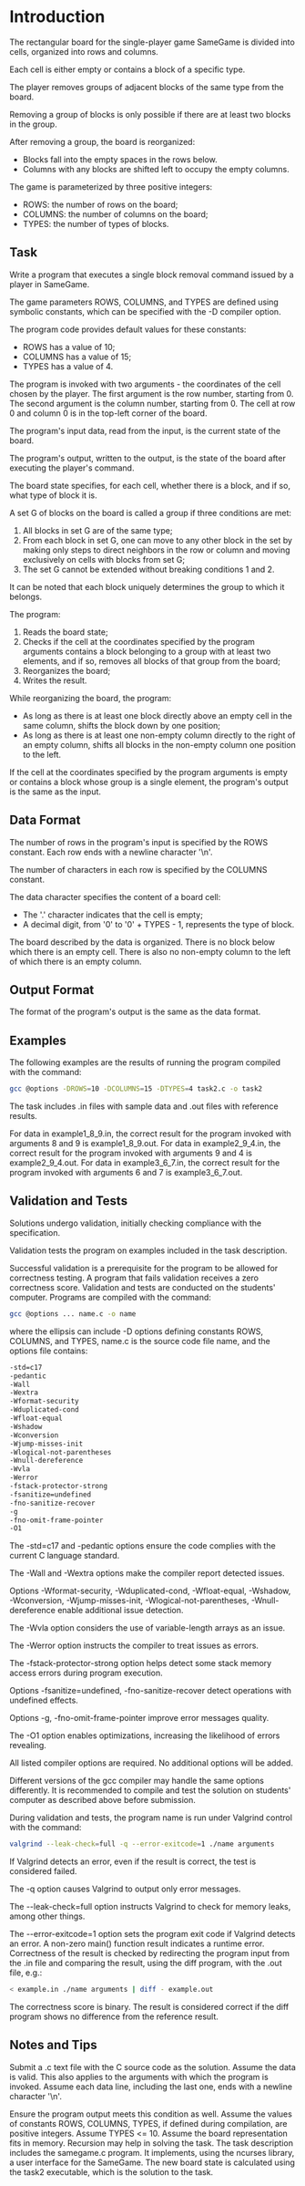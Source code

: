 # Introduction

The rectangular board for the single-player game SameGame is divided into cells, organized into rows and columns.

Each cell is either empty or contains a block of a specific type.

The player removes groups of adjacent blocks of the same type from the board.

Removing a group of blocks is only possible if there are at least two blocks in the group.

After removing a group, the board is reorganized:

- Blocks fall into the empty spaces in the rows below.
- Columns with any blocks are shifted left to occupy the empty columns.

The game is parameterized by three positive integers:

- ROWS: the number of rows on the board;
- COLUMNS: the number of columns on the board;
- TYPES: the number of types of blocks.

## Task

Write a program that executes a single block removal command issued by a player in SameGame.

The game parameters ROWS, COLUMNS, and TYPES are defined using symbolic constants, which can be specified with the -D compiler option.

The program code provides default values for these constants:

- ROWS has a value of 10;
- COLUMNS has a value of 15;
- TYPES has a value of 4.

The program is invoked with two arguments - the coordinates of the cell chosen by the player. The first argument is the row number, starting from 0. The second argument is the column number, starting from 0. The cell at row 0 and column 0 is in the top-left corner of the board.

The program's input data, read from the input, is the current state of the board.

The program's output, written to the output, is the state of the board after executing the player's command.

The board state specifies, for each cell, whether there is a block, and if so, what type of block it is.

A set G of blocks on the board is called a group if three conditions are met:

1. All blocks in set G are of the same type;
2. From each block in set G, one can move to any other block in the set by making only steps to direct neighbors in the row or column and moving exclusively on cells with blocks from set G;
3. The set G cannot be extended without breaking conditions 1 and 2.

It can be noted that each block uniquely determines the group to which it belongs.

The program:

1. Reads the board state;
2. Checks if the cell at the coordinates specified by the program arguments contains a block belonging to a group with at least two elements, and if so, removes all blocks of that group from the board;
3. Reorganizes the board;
4. Writes the result.

While reorganizing the board, the program:

- As long as there is at least one block directly above an empty cell in the same column, shifts the block down by one position;
- As long as there is at least one non-empty column directly to the right of an empty column, shifts all blocks in the non-empty column one position to the left.

If the cell at the coordinates specified by the program arguments is empty or contains a block whose group is a single element, the program's output is the same as the input.

## Data Format

The number of rows in the program's input is specified by the ROWS constant. Each row ends with a newline character '\n'.

The number of characters in each row is specified by the COLUMNS constant.

The data character specifies the content of a board cell:

- The '.' character indicates that the cell is empty;
- A decimal digit, from '0' to '0' + TYPES - 1, represents the type of block.

The board described by the data is organized. There is no block below which there is an empty cell. There is also no non-empty column to the left of which there is an empty column.

## Output Format

The format of the program's output is the same as the data format.

## Examples

The following examples are the results of running the program compiled with the command:

```sh
gcc @options -DROWS=10 -DCOLUMNS=15 -DTYPES=4 task2.c -o task2
```

The task includes .in files with sample data and .out files with reference results.

For data in example1_8_9.in, the correct result for the program invoked with arguments 8 and 9 is example1_8_9.out.
For data in example2_9_4.in, the correct result for the program invoked with arguments 9 and 4 is example2_9_4.out.
For data in example3_6_7.in, the correct result for the program invoked with arguments 6 and 7 is example3_6_7.out.

## Validation and Tests

Solutions undergo validation, initially checking compliance with the specification.

Validation tests the program on examples included in the task description.

Successful validation is a prerequisite for the program to be allowed for correctness testing. A program that fails validation receives a zero correctness score.
Validation and tests are conducted on the students' computer.
Programs are compiled with the command:

```sh
gcc @options ... name.c -o name
```

where the ellipsis can include -D options defining constants ROWS, COLUMNS, and TYPES, name.c is the source code file name, and the options file contains:

```sh
-std=c17
-pedantic
-Wall
-Wextra
-Wformat-security
-Wduplicated-cond
-Wfloat-equal
-Wshadow
-Wconversion
-Wjump-misses-init
-Wlogical-not-parentheses
-Wnull-dereference
-Wvla
-Werror
-fstack-protector-strong
-fsanitize=undefined
-fno-sanitize-recover
-g
-fno-omit-frame-pointer
-O1
```

The -std=c17 and -pedantic options ensure the code complies with the current C language standard.

The -Wall and -Wextra options make the compiler report detected issues.

Options -Wformat-security, -Wduplicated-cond, -Wfloat-equal, -Wshadow, -Wconversion, -Wjump-misses-init, -Wlogical-not-parentheses, -Wnull-dereference enable additional issue detection.

The -Wvla option considers the use of variable-length arrays as an issue.

The -Werror option instructs the compiler to treat issues as errors.

The -fstack-protector-strong option helps detect some stack memory access errors during program execution.

Options -fsanitize=undefined, -fno-sanitize-recover detect operations with undefined effects.

Options -g, -fno-omit-frame-pointer improve error messages quality.

The -O1 option enables optimizations, increasing the likelihood of errors revealing.

All listed compiler options are required. No additional options will be added.

Different versions of the gcc compiler may handle the same options differently. It is recommended to compile and test the solution on students' computer as described above before submission.

During validation and tests, the program name is run under Valgrind control with the command:

```sh
valgrind --leak-check=full -q --error-exitcode=1 ./name arguments
```

If Valgrind detects an error, even if the result is correct, the test is considered failed.

The -q option causes Valgrind to output only error messages.

The --leak-check=full option instructs Valgrind to check for memory leaks, among other things.

The --error-exitcode=1 option sets the program exit code if Valgrind detects an error.
A non-zero main() function result indicates a runtime error.
Correctness of the result is checked by redirecting the program input from the .in file and comparing the result, using the diff program, with the .out file, e.g.:

```sh
< example.in ./name arguments | diff - example.out
```

The correctness score is binary. The result is considered correct if the diff program shows no difference from the reference result.

## Notes and Tips

Submit a .c text file with the C source code as the solution.
Assume the data is valid. This also applies to the arguments with which the program is invoked.
Assume each data line, including the last one, ends with a newline character '\n'.

Ensure the program output meets this condition as well.
Assume the values of constants ROWS, COLUMNS, TYPES, if defined during compilation, are positive integers. Assume TYPES <= 10.
Assume the board representation fits in memory.
Recursion may help in solving the task.
The task description includes the samegame.c program. It implements, using the ncurses library, a user interface for the SameGame. The new board state is calculated using the task2 executable, which is the solution to the task.
